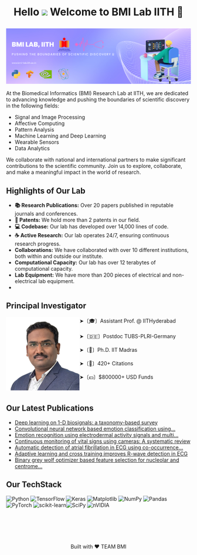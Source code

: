 # <p align="center">Hello <img src="https://media.giphy.com/media/hvRJCLFzcasrR4ia7z/giphy.gif" width="25"> Welcome to BMI Lab IITH 🏢</p>

![banner](https://github.com/BMI-Lab-IITH/.github/blob/main/assets/banner.png)

At the Biomedical Informatics (BMI) Research Lab at IITH, we are dedicated to advancing knowledge and pushing the boundaries of scientific discovery in the following fields:

- Signal and Image Processing
- Affective Computing
- Pattern Analysis
- Machine Learning and Deep Learning
- Wearable Sensors
- Data Analytics

We collaborate with national and international partners to make significant contributions to the scientific community. Join us to explore, collaborate, and make a meaningful impact in the world of research.

## Highlights of Our Lab

- **📚 Research Publications:** Over 20 papers published in reputable journals and conferences.
- **📃 Patents:** We hold more than 2 patents in our field.
- **💻 Codebase:** Our lab has developed over 14,000 lines of code.
- **☕ Active Research:** Our lab operates 24/7, ensuring continuous research progress.
- **Collaborations:** We have collaborated with over 10 different institutions, both within and outside our institute.
- **Computational Capacity:** Our lab has over 12 terabytes of computational capacity.
- **Lab Equipment:** We have more than 200 pieces of electrical and non-electrical lab equipment.
- 
## Principal Investigator

<div>
  <img src="https://github.com/BMI-Lab-IITH/.github/blob/main/assets/Nagarajan.png" alt="avatar" align="left" width="200" height="200">
➤〔🎓〕Assistant Prof. @ IITHyderabad
<br/>
<br/>
➤〔🇩🇪〕Postdoc TUBS-PLRI-Germany
<br/>
<br/>
➤〔🔬〕Ph.D. IIT Madras
<br/>
<br/>
➤〔📝〕420+ Citations 
<br/>
<br/>
  ➤〔💵〕$800000+ USD Funds
</div>

<br/>
<br/>

## Our Latest Publications

- [Deep learning on 1-D biosignals: a taxonomy-based survey](https://www.thieme-connect.com/products/ejournals/html/10.1055/s-0038-1667083)
- [Convolutional neural network based emotion classification using...](https://www.sciencedirect.com/science/article/pii/S095741742030395X)
- [Emotion recognition using electrodermal activity signals and multi...](https://link.springer.com/article/10.1007/s10916-020-01676-6)
- [Continuous monitoring of vital signs using cameras: A systematic review](https://www.mdpi.com/1424-8220/22/11/4097)
- [Automatic detection of atrial fibrillation in ECG using co-occurrence...](https://www.mdpi.com/1424-8220/21/10/3542)
- [Adaptive learning and cross training improves R-wave detection in ECG](https://www.sciencedirect.com/science/article/abs/pii/S0169260721000055)
- [Binary grey wolf optimizer based feature selection for nucleolar and centrome...](https://ieeexplore.ieee.org/abstract/document/8856872)

## Our TechStack
![Python](https://img.shields.io/badge/python-3670A0?style=for-the-badge&logo=python&logoColor=ffdd54) ![TensorFlow](https://img.shields.io/badge/TensorFlow-%23FF6F00.svg?style=for-the-badge&logo=TensorFlow&logoColor=white) ![Keras](https://img.shields.io/badge/Keras-%23D00000.svg?style=for-the-badge&logo=Keras&logoColor=white) ![Matplotlib](https://img.shields.io/badge/Matplotlib-%23ffffff.svg?style=for-the-badge&logo=Matplotlib&logoColor=black) ![NumPy](https://img.shields.io/badge/numpy-%23013243.svg?style=for-the-badge&logo=numpy&logoColor=white) ![Pandas](https://img.shields.io/badge/pandas-%23150458.svg?style=for-the-badge&logo=pandas&logoColor=white) ![PyTorch](https://img.shields.io/badge/PyTorch-%23EE4C2C.svg?style=for-the-badge&logo=PyTorch&logoColor=white) ![scikit-learn](https://img.shields.io/badge/scikit--learn-%23F7931E.svg?style=for-the-badge&logo=scikit-learn&logoColor=white)![SciPy](https://img.shields.io/badge/SciPy-%230C55A5.svg?style=for-the-badge&logo=scipy&logoColor=%white) ![nVIDIA](https://img.shields.io/badge/nVIDIA-%2376B900.svg?style=for-the-badge&logo=nVIDIA&logoColor=white)

<br/>
<br/>
<br/>
<br/>

<!-- ## Contributing

We welcome contributions to our publications. If you would like to contribute, please follow our [contribution guidelines](CONTRIBUTING.md).

## License

This project is licensed under the [License Name](LICENSE). Please see the LICENSE file for more details.

## Contact

For any questions or inquiries, please contact [Contact Name](mailto:contact@example.com). -->

<p align="center">Built with ♥️ TEAM BMI</p>

